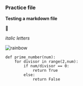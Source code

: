 ### Practice  file

**Testing a markdown file**

:octopus:

*italic letters*

![rainbow](https://previews.123rf.com/images/nastasijamal/nastasijamal1609/nastasijamal160900149/62675311-transparent-rainbow-vector-illustration-realistic-raibow-on-transparent-background-.jpg)

```
def prime_number(num):
    for divisor in range(2,num):
        if num/divisor == 0:
            return True
        else:
            return False
```
